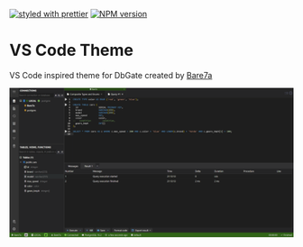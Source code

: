 [![styled with prettier](https://img.shields.io/badge/styled_with-prettier-ff69b4.svg)](https://github.com/prettier/prettier)
[![NPM version](https://img.shields.io/npm/v/dbgate-plugin-vscode-theme.svg)](https://www.npmjs.com/package/dbgate-plugin-vscode-theme)

# VS Code Theme

VS Code inspired theme for DbGate created by [Bare7a](https://github.com/Bare7a/dbgate-plugin-vscode-theme)

![Preview VS Code Theme](https://raw.githubusercontent.com/Bare7a/dbgate-plugin-vscode-theme/master/preview.png)
